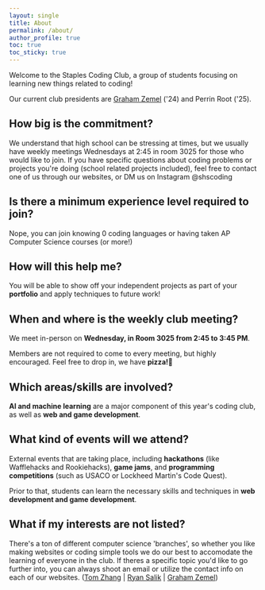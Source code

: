 ```yaml
---
layout: single
title: About
permalink: /about/
author_profile: true
toc: true
toc_sticky: true
---
```


Welcome to the Staples Coding Club, a group of students focusing on learning new things related to coding! 

Our current club presidents are [Graham Zemel](https://grahamzemel.com) ('24) and Perrin Root ('25).   

## How big is the commitment?
We understand that high school can be stressing at times, but we usually have weekly meetings Wednesdays at 2:45 in room 3025 for those who would like to join. If you have specific questions about coding problems or projects you're doing (school related projects included), feel free to contact one of us through our websites, or DM us on Instagram @shscoding

## Is there a minimum experience level required to join?
Nope, you can join knowing 0 coding languages or having taken AP Computer Science courses (or more!)

## How will this help me?
You will be able to show off your independent projects as part of your **portfolio** and apply techniques to future work!

## When and where is the weekly club meeting?
We meet in-person on **Wednesday, in Room 3025 from 2:45 to 3:45 PM**. 

Members are not required to come to every meeting, but highly encouraged. Feel free to drop in, we have **pizza!🍕**

## Which areas/skills are involved?
**AI and machine learning** are a major component of this year's coding club, as well as **web and game development**. 

## What kind of events will we attend?
External events that are taking place, including **hackathons** (like Wafflehacks and Rookiehacks), **game jams**, and **programming competitions** (such as USACO or Lockheed Martin's Code Quest). 

Prior to that, students can learn the necessary skills and techniques in **web development and game development**.

## What if my interests are not listed?
There's a ton of different computer science 'branches', so whether you like making websites or coding simple tools we do our best to accomodate the learning of everyone in the club. If theres a specific topic you'd like to go further into, you can always shoot an email or utilize the contact info on each of our websites. ([Tom Zhang](https://engitom.github.io) | [Ryan Salik](https://ryansalik.com) | [Graham Zemel](https://grahamzemel.xyz))
